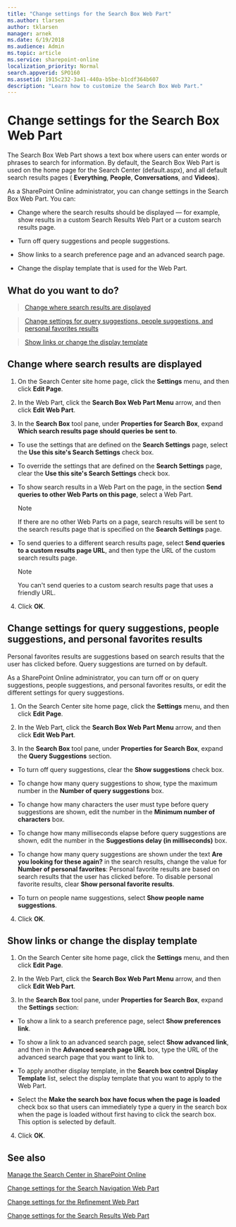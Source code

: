 ```yaml
---
title: "Change settings for the Search Box Web Part"
ms.author: tlarsen
author: tklarsen
manager: arnek
ms.date: 6/19/2018
ms.audience: Admin
ms.topic: article
ms.service: sharepoint-online
localization_priority: Normal
search.appverid: SPO160
ms.assetid: 1915c232-3a41-440a-b5be-b1cdf364b607
description: "Learn how to customize the Search Box Web Part."
---
```


# Change settings for the Search Box Web Part

The Search Box Web Part shows a text box where users can enter words or phrases to search for information. By default, the Search Box Web Part is used on the home page for the Search Center (default.aspx), and all default search results pages ( **Everything**, **People**, **Conversations**, and **Videos**).
  
As a SharePoint Online administrator, you can change settings in the Search Box Web Part. You can:
  
- Change where the search results should be displayed — for example, show results in a custom Search Results Web Part or a custom search results page.
    
- Turn off query suggestions and people suggestions. 
    
- Show links to a search preference page and an advanced search page.
    
- Change the display template that is used for the Web Part. 
    
## What do you want to do?
<a name="__top"> </a>

> [Change where search results are displayed](search-box-web-part.md#__toc349558305)
    
> [Change settings for query suggestions, people suggestions, and personal favorites results](search-box-web-part.md#__toc349558306)
    
> [Show links or change the display template](search-box-web-part.md#__toc349558307)
    
## Change where search results are displayed
<a name="__toc349558305"> </a>

1. On the Search Center site home page, click the **Settings** menu, and then click **Edit Page**.
    
2. In the Web Part, click the **Search Box Web Part Menu** arrow, and then click **Edit Web Part**.
    
3. In the **Search Box** tool pane, under **Properties for Search Box**, expand **Which search results page should queries be sent to**.
    
  - To use the settings that are defined on the **Search Settings** page, select the **Use this site's Search Settings** check box. 
    
  - To override the settings that are defined on the **Search Settings** page, clear the **Use this site's Search Settings** check box. 
    
  - To show search results in a Web Part on the page, in the section **Send queries to other Web Parts on this page**, select a Web Part.
    
    > [!NOTE]
    >  If there are no other Web Parts on a page, search results will be sent to the search results page that is specified on the **Search Settings** page. 
  
  - To send queries to a different search results page, select **Send queries to a custom results page URL**, and then type the URL of the custom search results page.
    
    > [!NOTE]
    > You can't send queries to a custom search results page that uses a friendly URL. 
  
4. Click **OK**.
    
## Change settings for query suggestions, people suggestions, and personal favorites results
<a name="__toc349558306"> </a>

Personal favorites results are suggestions based on search results that the user has clicked before. Query suggestions are turned on by default.
  
As a SharePoint Online administrator, you can turn off or on query suggestions, people suggestions, and personal favorites results, or edit the different settings for query suggestions. 
  
1. On the Search Center site home page, click the **Settings** menu, and then click **Edit Page**.
    
2. In the Web Part, click the **Search Box Web Part Menu** arrow, and then click **Edit Web Part**.
    
3. In the **Search Box** tool pane, under **Properties for Search Box**, expand the **Query Suggestions** section. 
    
  - To turn off query suggestions, clear the **Show suggestions** check box. 
    
  - To change how many query suggestions to show, type the maximum number in the **Number of query suggestions** box. 
    
  - To change how many characters the user must type before query suggestions are shown, edit the number in the **Minimum number of characters** box. 
    
  - To change how many milliseconds elapse before query suggestions are shown, edit the number in the **Suggestions delay (in milliseconds)** box. 
    
  - To change how many query suggestions are shown under the text **Are you looking for these again?** in the search results, change the value for **Number of personal favorites**: Personal favorite results are based on search results that the user has clicked before. To disable personal favorite results, clear **Show personal favorite results**. 
    
  - To turn on people name suggestions, select **Show people name suggestions**.
    
4. Click **OK**.
    
## Show links or change the display template
<a name="__toc349558307"> </a>

1. On the Search Center site home page, click the **Settings** menu, and then click **Edit Page**.
    
2. In the Web Part, click the **Search Box Web Part Menu** arrow, and then click **Edit Web Part**.
    
3. In the **Search Box** tool pane, under **Properties for Search Box**, expand the **Settings** section: 
    
  - To show a link to a search preference page, select **Show preferences link**.
    
  - To show a link to an advanced search page, select **Show advanced link**, and then in the **Advanced search page URL** box, type the URL of the advanced search page that you want to link to. 
    
  - To apply another display template, in the **Search box control Display Template** list, select the display template that you want to apply to the Web Part. 
    
  - Select the **Make the search box have focus when the page is loaded** check box so that users can immediately type a query in the search box when the page is loaded without first having to click the search box. This option is selected by default. 
    
4. Click **OK**.
    
## See also
<a name="__toc349558307"> </a>

[Manage the Search Center in SharePoint Online](manage-search-center.md)
  
[Change settings for the Search Navigation Web Part](search-navigation-web-part.md)
  
[Change settings for the Refinement Web Part](refinement-web-part.md)
  
[Change settings for the Search Results Web Part](https://support.office.com/article/40ff85b3-bc5e-4230-b1dd-f088188e487e)

